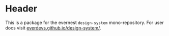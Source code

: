 # Header

This is a package for the evernest `design-system` mono-repository.
For user docs visit [everdevs.github.io/design-system/](https://everdevs.github.io/design-system/).
